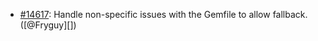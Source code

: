 * [#14617](https://github.com/rubocop/rubocop/pull/14617): Handle non-specific issues with the Gemfile to allow fallback. ([@Fryguy][])
